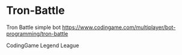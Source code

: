 # Tron-Battle
Tron Battle simple bot
https://www.codingame.com/multiplayer/bot-programming/tron-battle

CodingGame Legend League
